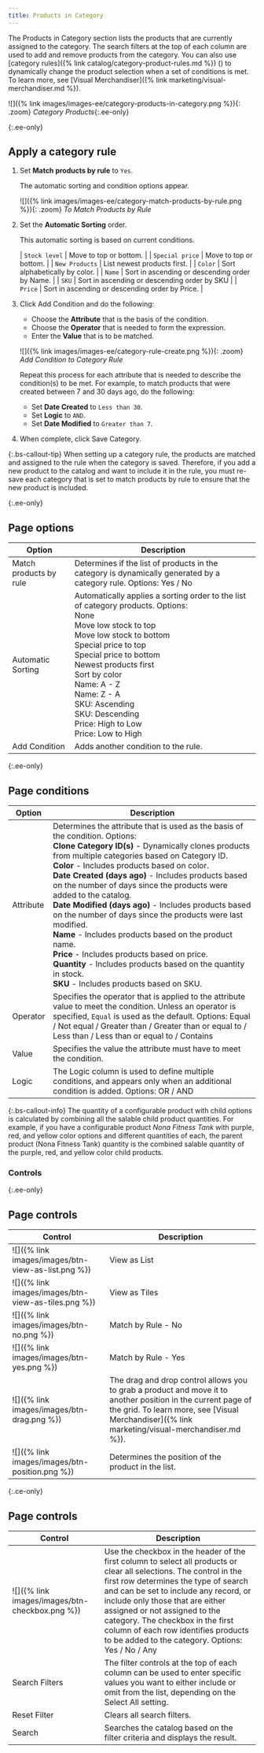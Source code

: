 ```yaml
---
title: Products in Category
---
```


The Products in Category section lists the products that are currently assigned to the category. The search filters at the top of each column are used to add and remove products from the category. You can also use [category rules]({% link catalog/category-product-rules.md %}) (<span class="ee-only"></span>) to dynamically change the product selection when a set of conditions is met. To learn more, see [Visual Merchandiser]({% link marketing/visual-merchandiser.md %}).

![]({% link images/images-ee/category-products-in-category.png %}){: .zoom}
_Category Products_{:.ee-only}

{:.ee-only}
## Apply a category rule

1. Set **Match products by rule** to `Yes`.

   The automatic sorting and condition options appear.

   ![]({% link images/images-ee/category-match-products-by-rule.png %}){: .zoom}
   _To Match Products by Rule_

1. Set the **Automatic Sorting** order.

   This automatic sorting is based on current conditions.

   | `Stock level` | Move to top or bottom. |
   | `Special price` | Move to top or bottom. |
   | `New Products` | List newest products first. |
   | `Color` | Sort alphabetically by color. |
   | `Name` | Sort in ascending or descending order by Name. |
   | `SKU` | Sort in ascending or descending order by SKU |
   | `Price` | Sort in ascending or descending order by Price. |

1. Click <span class="btn">Add Condition</span> and do the following:

      - Choose the **Attribute** that is the basis of the condition.
      - Choose the **Operator** that is needed to form the expression.
      - Enter the **Value** that is to be matched.

      ![]({% link images/images-ee/category-rule-create.png %}){: .zoom}
      _Add Condition to Category Rule_

    Repeat this process for each attribute that is needed to describe the condition(s) to be met. For example, to match products that were created between 7 and 30 days ago, do the following:

      - Set **Date Created** to `Less than 30`.
      - Set **Logic** to `AND`.
      - Set **Date Modified** to `Greater than 7`.

1. When complete, click <span class="btn">Save Category</span>.

{:.bs-callout-tip}
When setting up a category rule, the products are matched and assigned to the rule when the category is saved. Therefore, if you add a new product to the catalog and want to include it in the rule, you must re-save each category that is set to match products by rule to ensure that the new product is included.

{:.ee-only}
## Page options

|Option|Description|
|--- |--- |
|Match products by rule|Determines if the list of products in the category is dynamically generated by a category rule. Options: Yes / No|
|Automatic Sorting|Automatically applies a sorting order to the list of category products. Options: <br/>None<br/>Move low stock to top<br/>Move low stock to bottom<br/>Special price to top<br/>Special price to bottom<br/>Newest products first<br/>Sort by color<br/>Name: A - Z<br/>Name: Z - A<br/>SKU: Ascending<br/>SKU: Descending<br/>Price: High to Low<br/>Price: Low to High|
|Add Condition|Adds another condition to the rule.|

{:.ee-only}
## Page conditions

|Option|Description|
|--- |--- |
|Attribute|Determines the attribute that is used as the basis of the condition. Options: <br/>**Clone Category ID(s)** - Dynamically clones products from multiple categories based on Category ID. <br/>**Color** - Includes products based on color. <br/>**Date Created (days ago)** - Includes products based on the number of days since the products were added to the catalog. <br/>**Date Modified (days ago)** - Includes products based on the number of days since the products were last modified. <br/>**Name** - Includes products based on the product name. <br/>**Price** - Includes products based on price. <br/>**Quantity** - Includes products based on the quantity in stock. <br/>**SKU** - Includes products based on SKU.|
|Operator|Specifies the operator that is applied to the attribute value to meet the condition. Unless an operator is specified, `Equal` is used as the default. Options: Equal / Not equal / Greater than / Greater than or equal to / Less than / Less than or equal to / Contains|
|Value|Specifies the value  the attribute must have to meet the condition.|
|Logic|The Logic column is used to define multiple conditions, and appears only when an additional condition is added. Options: OR / AND|

{:.bs-callout-info}
The quantity of a configurable product with child options is calculated by combining all the salable child product quantities. For example, if you have a configurable product _Nona Fitness Tank_ with purple, red, and yellow color options and different quantities of each, the parent product (Nona Fitness Tank) quantity is the combined salable quantity of the purple, red, and yellow color child products.

### Controls

{:.ee-only}
## Page controls

| Control  | Description  |
|----------|--------------|
| ![]({% link images/images/btn-view-as-list.png %}) | View as List |
| ![]({% link images/images/btn-view-as-tiles.png %}) | View as Tiles |
| ![]({% link images/images/btn-no.png %}) | Match by Rule - No|
|![]({% link images/images/btn-yes.png %}) | Match by Rule - Yes|
| ![]({% link images/images/btn-drag.png %}) | The drag and drop control allows you to grab a product and move it to another position in the current page of the grid. To learn more, see [Visual Merchandiser]({% link marketing/visual-merchandiser.md %}). |
| ![]({% link images/images/btn-position.png %}) | Determines the position of the product in the list. |

{:.ce-only}
## Page controls

| Control  | Description  |
|----------|--------------|
| ![]({% link images/images/btn-checkbox.png %}) | Use the checkbox in the header of the first column to select all products or clear all selections. The control in the first row determines the type of search and can be set to include any record, or include only those that are either assigned or not assigned to the category. The checkbox in the first column of each row identifies products to be added to the category. Options: Yes / No / Any |
| Search Filters | The filter controls at the top of each column can be used to enter specific values you want to either include or omit from the list, depending on the Select All setting. |
| Reset Filter | Clears all search filters. |
| Search | Searches the catalog based on the filter criteria and displays the result. |
